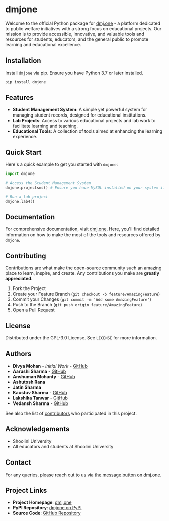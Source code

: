 # dmjone

Welcome to the official Python package for [dmj.one](https://dmj.one) - a platform dedicated to public welfare initiatives with a strong focus on educational projects. Our mission is to provide accessible, innovative, and valuable tools and resources for students, educators, and the general public to promote learning and educational excellence.

## Installation

Install `dmjone` via pip. Ensure you have Python 3.7 or later installed.

```bash
pip install dmjone
```

## Features

- **Student Management System**: A simple yet powerful system for managing student records, designed for educational institutions.
- **Lab Projects**: Access to various educational projects and lab work to facilitate learning and teaching.
- **Educational Tools**: A collection of tools aimed at enhancing the learning experience.

## Quick Start

Here's a quick example to get you started with `dmjone`:

```python
import dmjone

# Access the Student Management System
dmjone.projectsms() # Ensure you have MySQL installed on your system if you are running it locally. 

# Run a lab project
dmjone.lab4()
```

## Documentation

<!-- For comprehensive documentation, visit [dmj.one/docs](https://dmj.one/docs). Here, you'll find detailed information on how to make the most of the tools and resources offered by `dmjone`. -->
For comprehensive documentation, visit [dmj.one](https://dmj.one). Here, you'll find detailed information on how to make the most of the tools and resources offered by `dmjone`.

## Contributing

Contributions are what make the open-source community such an amazing place to learn, inspire, and create. Any contributions you make are **greatly appreciated**.

1. Fork the Project
2. Create your Feature Branch (`git checkout -b feature/AmazingFeature`)
3. Commit your Changes (`git commit -m 'Add some AmazingFeature'`)
4. Push to the Branch (`git push origin feature/AmazingFeature`)
5. Open a Pull Request

## License

Distributed under the GPL-3.0 License. See `LICENSE` for more information.

## Authors

- **Divya Mohan** - *Initial Work* - [GitHub](https://github.com/divyamohan1993)
- **Aarushi Sharma** - [GitHub](https://github.com/letscodeitup)
- **Anshuman Mohanty** - [GitHub](https://github.com/anshumanmohanty00)
- **Ashutosh Rana**
- **Jatin Sharma**
- **Kaustuv Sharma** - [GitHub](https://github.com/kaustuvsharma)
- **Lakshika Tanwar** - [GitHub](https://github.com/LakshikaTanwar)
- **Vedansh Sharma** - [GitHub](https://github.com/Elysian-Reverie)

See also the list of [contributors](https://github.com/dmjone/dmjone_pypi/contributors) who participated in this project.

## Acknowledgements

- Shoolini University
- All educators and students at Shoolini University

## Contact

For any queries, please reach out to us via [the message button on dmj.one](https://dmj.one/).

## Project Links

- **Project Homepage**: [dmj.one](https://dmj.one)
- **PyPI Repository**: [dmjone on PyPI](https://pypi.org/project/dmjone/)
- **Source Code**: [GitHub Repository](https://github.com/dmjone/dmjone_pypi)
